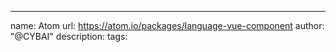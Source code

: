---
name: Atom
url: https://atom.io/packages/language-vue-component
author: "@CYBAI"
description: 
tags: